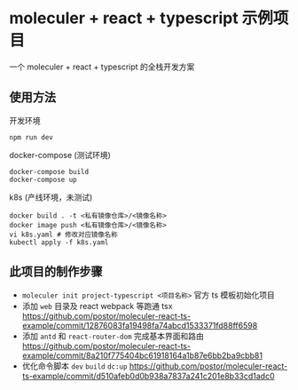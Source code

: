# moleculer + react + typescript 示例项目

一个 moleculer + react + typescript 的全栈开发方案

## 使用方法

开发环境
```
npm run dev
```

docker-compose (测试环境)
```
docker-compose build 
docker-compose up
```

k8s (产线环境，未测试)
```
docker build . -t <私有镜像仓库>/<镜像名称>
docker image push <私有镜像仓库>/<镜像名称>
vi k8s.yaml # 修改对应镜像名称
kubectl apply -f k8s.yaml
```

## 此项目的制作步骤

- `moleculer init project-typescript <项目名称>` 官方 ts 模板初始化项目
- 添加 `web` 目录及 react webpack 等跑通 tsx  https://github.com/postor/moleculer-react-ts-example/commit/12876083fa19498fa74abcd1533371fd88ff6598
- 添加 `antd` 和 `react-router-dom` 完成基本界面和路由 https://github.com/postor/moleculer-react-ts-example/commit/8a210f775404bc61918164a1b87e6bb2ba9cbb81
- 优化命令脚本 `dev` `build` `dc:up` https://github.com/postor/moleculer-react-ts-example/commit/d510afeb0d0b938a7837a241c201e8b33cd1adc0